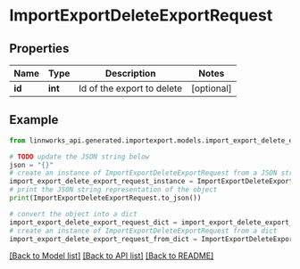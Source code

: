 # ImportExportDeleteExportRequest


## Properties

Name | Type | Description | Notes
------------ | ------------- | ------------- | -------------
**id** | **int** | Id of the export to delete | [optional] 

## Example

```python
from linnworks_api.generated.importexport.models.import_export_delete_export_request import ImportExportDeleteExportRequest

# TODO update the JSON string below
json = "{}"
# create an instance of ImportExportDeleteExportRequest from a JSON string
import_export_delete_export_request_instance = ImportExportDeleteExportRequest.from_json(json)
# print the JSON string representation of the object
print(ImportExportDeleteExportRequest.to_json())

# convert the object into a dict
import_export_delete_export_request_dict = import_export_delete_export_request_instance.to_dict()
# create an instance of ImportExportDeleteExportRequest from a dict
import_export_delete_export_request_from_dict = ImportExportDeleteExportRequest.from_dict(import_export_delete_export_request_dict)
```
[[Back to Model list]](../README.md#documentation-for-models) [[Back to API list]](../README.md#documentation-for-api-endpoints) [[Back to README]](../README.md)


